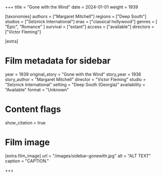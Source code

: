 +++
title = "Gone with the Wind"
date = 2024-01-01
weight = 1939

[taxonomies]
authors = ["Margaret Mitchell"]
regions = ["Deep South"]
studios = ["Selznick International"]
eras = ["classical hollywood"]
genres = [ "Epic", "Romance" ]
survival = ["extant"]
access = ["available"]
directors = ["Victor Fleming"]

[extra]
# Film metadata for sidebar
year = 1939
original_story = "Gone with the Wind"
story_year = 1936
story_author = "Margaret Mitchell"
director = "Victor Fleming"
studio = "Selznick International"
setting = "Deep South (Georgia)"
availability = "Available"
format = "Unknown"

# Content flags
show_citation = true

# Film image
[extra.film_image]
url = "/images/sidebar-gonewith.jpg"
alt = "ALT TEXT"
caption = "CAPTION."

+++

